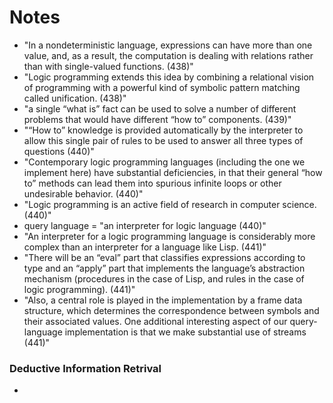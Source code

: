 # Notes

* "In a nondeterministic language, expressions can have more than one value, and, as a result, the computation is dealing with relations rather than with single-valued functions. (438)"
* "Logic programming extends this idea by combining a relational vision of programming with a powerful kind of symbolic pattern matching called unification. (438)"
* "a single “what is” fact can be used to solve a number of different problems that would have different “how to” components. (439)"
* "“How to” knowledge is provided automatically by the interpreter to allow this single pair of rules to be used to answer all three types of questions (440)"
* "Contemporary logic programming languages (including the one we implement here) have substantial deficiencies, in that their general “how to” methods can lead them into spurious infinite loops or other undesirable behavior. (440)"
* "Logic programming is an active field of research in computer science. (440)"
* query language = "an interpreter for logic language (440)"
* "An interpreter for a logic programming language is considerably more complex than an interpreter for a language like Lisp. (441)"
* "There will be an “eval” part that classifies expressions according to type and an “apply” part that implements the language’s abstraction mechanism (procedures in the case of Lisp, and rules in the case of logic programming). (441)"
* "Also, a central role is played in the implementation by a frame data structure, which determines the correspondence between symbols and their associated values. One additional interesting aspect of our query-language implementation is that we make substantial use of streams (441)"

### Deductive Information Retrival
* 
